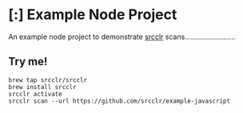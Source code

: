 # [:] Example Node Project

An example node project to demonstrate [srcclr](https://www.srcclr.com) scans.........................

## Try me!

```
brew tap srcclr/srcclr
brew install srcclr
srcclr activate
srcclr scan --url https://github.com/srcclr/example-javascript
```
